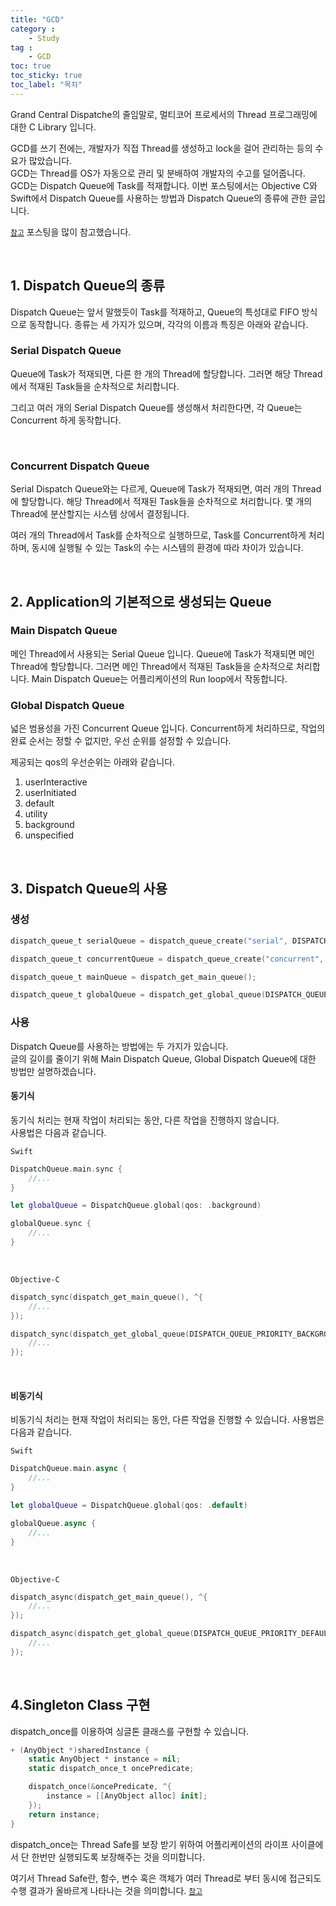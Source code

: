 ```yaml
---
title: "GCD"
category :
    - Study
tag :
    - GCD
toc: true
toc_sticky: true
toc_label: "목차"
---
```


Grand Central Dispatche의 줄임말로, 멀티코어 프로세서의 Thread 프로그래밍에 대한 C Library 입니다.

GCD를 쓰기 전에는, 개발자가 직접 Thread를 생성하고 lock을 걸어 관리하는 등의 수요가 많았습니다.   
GCD는 Thread를 OS가 자동으로 관리 및 분배하여 개발자의 수고를 덜어줍니다.   
GCD는 Dispatch Queue에 Task를 적재합니다. 이번 포스팅에서는 Objective C와 Swift에서 Dispatch Queue를 사용하는 방법과 Dispatch Queue의 종류에 관한 글입니다.

[`참고`](https://meetup.toast.com/posts/88) 포스팅을 많이 참고했습니다.

<br/>

## 1. Dispatch Queue의 종류

Dispatch Queue는 앞서 말했듯이 Task를 적재하고, Queue의 특성대로 FIFO 방식으로 동작합니다.
종류는 세 가지가 있으며, 각각의 이름과 특징은 아래와 같습니다.

### Serial Dispatch Queue

Queue에 Task가 적재되면, 다른 한 개의 Thread에 할당합니다. 그러면 해당 Thread에서 적재된 Task들을 순차적으로 처리합니다.

그리고 여러 개의 Serial Dispatch Queue를 생성해서 처리한다면, 각 Queue는 Concurrent 하게 동작합니다.

<br/>

### Concurrent Dispatch Queue

Serial Dispatch Queue와는 다르게, Queue에 Task가 적재되면, 여러 개의 Thread에 할당합니다. 해당 Thread에서 적재된 Task들을 순차적으로 처리합니다. 몇 개의 Thread에 분산할지는 시스템 상에서 결정됩니다.

여러 개의 Thread에서 Task를 순차적으로 실행하므로, Task를 Concurrent하게 처리하며, 동시에 실행될 수 있는 Task의 수는 시스템의 환경에 따라 차이가 있습니다.

<br/>

## 2. Application의 기본적으로 생성되는 Queue

### Main Dispatch Queue

메인 Thread에서 사용되는 Serial Queue 입니다.
Queue에 Task가 적재되면 메인 Thread에 할당합니다. 그러면 메인 Thread에서 적재된 Task들을 순차적으로 처리합니다.
Main Dispatch Queue는 어플리케이션의 Run loop에서 작동합니다.

### Global Dispatch Queue

넓은 범용성을 가진 Concurrent Queue 입니다. Concurrent하게 처리하므로, 작업의 완료 순서는 정할 수 없지만, 우선 순위를 설정할 수 있습니다.

제공되는 qos의 우선순위는 아래와 같습니다.

1. userInteractive
2. userInitiated
3. default
4. utility
5. background
6. unspecified

<br/>

## 3. Dispatch Queue의 사용

### 생성

~~~swift
dispatch_queue_t serialQueue = dispatch_queue_create("serial", DISPATCH_QUEUE_SERIAL);

dispatch_queue_t concurrentQueue = dispatch_queue_create("concurrent", DISPATH_QUEUE_CONCURRENT);

dispatch_queue_t mainQueue = dispatch_get_main_queue();

dispatch_queue_t globalQueue = dispatch_get_global_queue(DISPATCH_QUEUE_PRIORITY_DEFAULT, 0);
~~~

### 사용

Dispatch Queue를 사용하는 방법에는 두 가지가 있습니다.   
글의 길이를 줄이기 위해 Main Dispatch Queue, Global Dispatch Queue에 대한 방법만 설명하겠습니다.

#### 동기식

동기식 처리는 현재 작업이 처리되는 동안, 다른 작업을 진행하지 않습니다.   
사용법은 다음과 같습니다.

`Swift`
~~~swift
DispatchQueue.main.sync {
    //...
}

let globalQueue = DispatchQueue.global(qos: .background)

globalQueue.sync {
    //...
}
~~~
<br/>

`Objective-C`
~~~swift
dispatch_sync(dispatch_get_main_queue(), ^{
    //...
});

dispatch_sync(dispatch_get_global_queue(DISPATCH_QUEUE_PRIORITY_BACKGROUND, 0), ^{
    //...
});
~~~

<br/>

#### 비동기식

비동기식 처리는 현재 작업이 처리되는 동안, 다른 작업을 진행할 수 있습니다.
사용법은 다음과 같습니다.

`Swift`
~~~swift
DispatchQueue.main.async {
    //...
}

let globalQueue = DispatchQueue.global(qos: .default)

globalQueue.async {
    //...
}
~~~
<br/>

`Objective-C`
~~~swift
dispatch_async(dispatch_get_main_queue(), ^{
    //...
});

dispatch_async(dispatch_get_global_queue(DISPATCH_QUEUE_PRIORITY_DEFAULT, 0), ^{
    //...
});
~~~

<br/>

## 4.Singleton Class 구현

dispatch_once를 이용하여 싱글톤 클래스를 구현할 수 있습니다.

~~~swift
+ (AnyObject *)sharedInstance {
    static AnyObject * instance = nil;
    static dispatch_once_t oncePredicate;

    dispatch_once(&oncePredicate, ^{
        instance = [[AnyObject alloc] init];
    });
    return instance;
}
~~~

dispatch_once는 Thread Safe를 보장 받기 위하여 어플리케이션의 라이프 사이클에서 단 한번만 실행되도록 보장해주는 것을 의미합니다.

여기서 Thread Safe란, 함수, 변수 혹은 객체가 여러 Thread로 부터 동시에 접근되도 수행 결과가 올바르게 나타나는 것을 의미합니다.
[`참고`](https://faith-developer.tistory.com/68)
